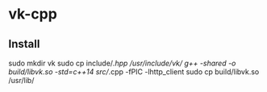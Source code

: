 # vk-cpp

## Install

sudo mkdir vk
sudo cp include/*.hpp /usr/include/vk/
g++ -shared -o build/libvk.so -std=c++14 src/*.cpp -fPIC -lhttp_client
sudo cp build/libvk.so /usr/lib/
